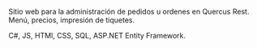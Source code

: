 Sitio web para la administración de pedidos u ordenes en Quercus Rest. Menú, precios, impresión de tiquetes.

C#, JS, HTMl, CSS, SQL, ASP.NET Entity Framework.
